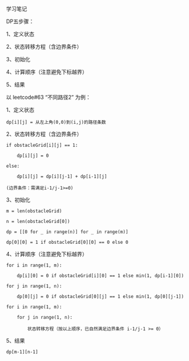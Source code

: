 学习笔记


DP五步骤：

1、定义状态

2、状态转移方程（含边界条件）

3、初始化

4、计算顺序（注意避免下标越界）

5、结果


以 leetcode#63 “不同路径2” 为例：

1、定义状态

    dp[i][j] = 从左上角(0,0)到(i,j)的路径条数
    
2、状态转移方程（含边界条件）

    if obstacleGrid[i][j] == 1:
    
        dp[i][j] = 0
        
    else:
    
        dp[i][j] = dp[i][j-1] + dp[i-1][j]
        
    (边界条件：需满足i-1/j-1>=0)
    
3、初始化

    m = len(obstacleGrid)
    
    n = len(obstacleGrid[0])
    
    dp = [[0 for _ in range(n)] for _ in range(m)]
    
    dp[0][0] = 1 if obstacleGrid[0][0] == 0 else 0
    
4、计算顺序（注意避免下标越界）

    for i in range(1, m):
    
        dp[i][0] = 0 if obstacleGrid[i][0] == 1 else min(1, dp[i-1][0])
        
    for j in range(1, n):
        
        dp[0][j] = 0 if obstacleGrid[0][j] == 1 else min(1, dp[0][j-1])
        
    for i in range(1, m):
    
        for j in range(1, n):
        
            状态转移方程（按以上顺序，已自然满足边界条件 i-1/j-1 >= 0）
            
5、结果

    dp[m-1][n-1]
 
